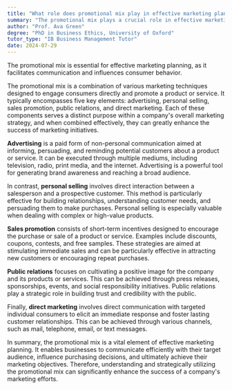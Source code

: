 ```yaml
---
title: "What role does promotional mix play in effective marketing planning?"
summary: "The promotional mix plays a crucial role in effective marketing planning by facilitating communication and influencing consumer behaviour."
author: "Prof. Ava Green"
degree: "PhD in Business Ethics, University of Oxford"
tutor_type: "IB Business Management Tutor"
date: 2024-07-29
---
```


The promotional mix is essential for effective marketing planning, as it facilitates communication and influences consumer behavior.

The promotional mix is a combination of various marketing techniques designed to engage consumers directly and promote a product or service. It typically encompasses five key elements: advertising, personal selling, sales promotion, public relations, and direct marketing. Each of these components serves a distinct purpose within a company's overall marketing strategy, and when combined effectively, they can greatly enhance the success of marketing initiatives.

**Advertising** is a paid form of non-personal communication aimed at informing, persuading, and reminding potential customers about a product or service. It can be executed through multiple mediums, including television, radio, print media, and the internet. Advertising is a powerful tool for generating brand awareness and reaching a broad audience.

In contrast, **personal selling** involves direct interaction between a salesperson and a prospective customer. This method is particularly effective for building relationships, understanding customer needs, and persuading them to make purchases. Personal selling is especially valuable when dealing with complex or high-value products.

**Sales promotion** consists of short-term incentives designed to encourage the purchase or sale of a product or service. Examples include discounts, coupons, contests, and free samples. These strategies are aimed at stimulating immediate sales and can be particularly effective in attracting new customers or encouraging repeat purchases.

**Public relations** focuses on cultivating a positive image for the company and its products or services. This can be achieved through press releases, sponsorships, events, and social responsibility initiatives. Public relations play a strategic role in building trust and credibility with the public.

Finally, **direct marketing** involves direct communication with targeted individual consumers to elicit an immediate response and foster lasting customer relationships. This can be achieved through various channels, such as mail, telephone, email, or text messages.

In summary, the promotional mix is a vital element of effective marketing planning. It enables businesses to communicate efficiently with their target audience, influence purchasing decisions, and ultimately achieve their marketing objectives. Therefore, understanding and strategically utilizing the promotional mix can significantly enhance the success of a company's marketing efforts.
    